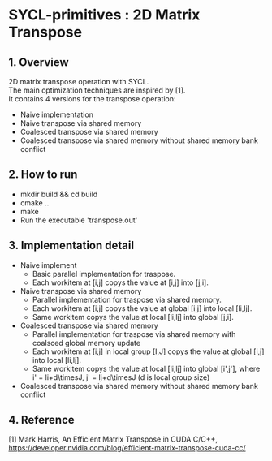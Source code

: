 # SYCL-primitives : 2D Matrix Transpose
## 1. Overview  
2D matrix transpose operation with SYCL.  
The main optimization techniques are inspired by [1].  
It contains 4 versions for the transpose operation:  
- Naive implementation  
- Naive transpose via shared memory  
- Coalesced transpose via shared memory  
- Coalesced transpose via shared memory without shared memory bank conflict  

## 2. How to run
- mkdir build && cd build
- cmake ..
- make
- Run the executable 'transpose.out'
  
## 3. Implementation detail
- Naive implement
    - Basic parallel implementation for traspose. 
    - Each workitem at [i,j] copys the value at [i,j] into [j,i].
- Naive transpose via shared memory
    - Parallel implementation for traspose via shared memory. 
    - Each workitem at [i,j] copys the value at global [i,j] into local [li,lj].
    - Same workitem copys the value at local [li,lj] into global [j,i].
- Coalesced transpose via shared memory
    - Parallel implementation for traspose via shared memory with coalsced global memory update 
    - Each workitem at [i,j] in local group [I,J] copys the value at global [i,j] into local [li,lj].
    - Same workitem copys the value at local [li,lj] into global [i',j'], where i' = li+d\timesJ, j' = lj+d\timesJ (d is local group size)
- Coalesced transpose via shared memory without shared memory bank conflict
## 4. Reference
[1] Mark Harris, An Efficient Matrix Transpose in CUDA C/C++, https://developer.nvidia.com/blog/efficient-matrix-transpose-cuda-cc/
